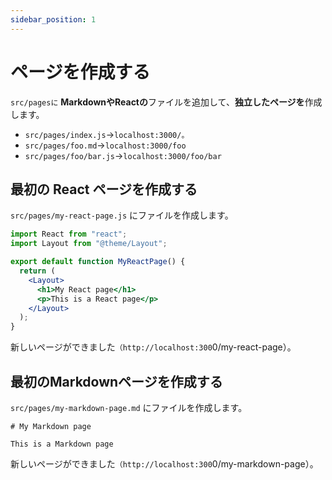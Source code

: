 ```yaml
---
sidebar_position: 1
---
```


# ページを作成する

<code>src/pagesに</code> <strong>MarkdownやReactの</strong>ファイルを追加して、<strong>独立したページを</strong>作成します。

*   <code>src/pages/index.js</code>-><code>localhost:3000/。</code>
*   <code>src/pages/foo.md</code>-><code>localhost:3000/foo</code>
*   <code>src/pages/foo/bar.js</code>-><code>localhost:3000/foo/bar</code>

## 最初の React ページを作成する

<code>src/pages/my-react-page.js</code> にファイルを作成します。

```jsx title="src/pages/my-react-page.js"
import React from "react";
import Layout from "@theme/Layout";

export default function MyReactPage() {
  return (
    <Layout>
      <h1>My React page</h1>
      <p>This is a React page</p>
    </Layout>
  );
}
```

新しいページができました<code>（http://localhost:300</code>0/my-react-page）。

## 最初のMarkdownページを作成する

<code>src/pages/my-markdown-page.md</code> にファイルを作成します。

```mdx title="src/pages/my-markdown-page.md"
# My Markdown page

This is a Markdown page
```

新しいページができました<code>（http://localhost:300</code>0/my-markdown-page）。
